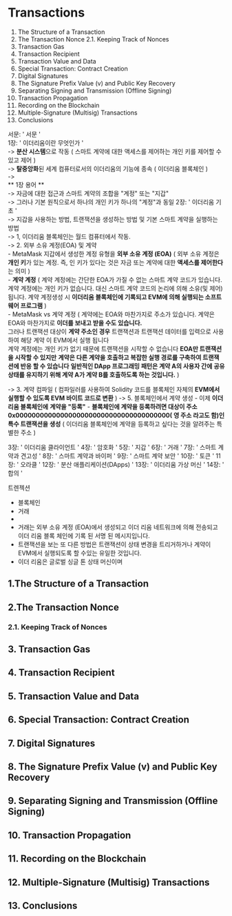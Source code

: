 # Transactions

1. The Structure of a Transaction
2. The Transaction Nonce
  2.1. Keeping Track of Nonces
3. Transaction Gas
4. Transaction Recipient
5. Transaction Value and Data
6. Special Transaction: Contract Creation
7. Digital Signatures
8. The Signature Prefix Value (v) and Public Key Recovery
9. Separating Signing and Transmission (Offline Signing)
10. Transaction Propagation
11. Recording on the Blockchain
12. Multiple-Signature (Multisig) Transactions
13. Conclusions



서문: ' 서문 '  
1장: ' 이더리움이란 무엇인가 '  
  ->  **분산 시스템**으로 작동 (  스마트 계약에 대한 액세스를 제어하는 ​​개인 키를 제어할 수 있고 제어 )  
  ->  **탈중앙화**된 세계 컴퓨터로서의 이더리움의 기능에 종속 ( 이더리움 블록체인 )  
  ->   
  ** 1장 용어 **  
  -> 자금에 대한 접근과 스마트 계약의 조합을 "계정" 또는 "지갑"  
  -> 그러나 기본 원칙으로서 하나의 개인 키가 하나의 "계정"과 동일
2장: ' 이더리움 기초 '  
  -> 지갑을 사용하는 방법, 트랜잭션을 생성하는 방법 및 기본 스마트 계약을 실행하는 방법  
  -> 1, 이더리움 블록체인는 월드 컴퓨터에서 작동.  
  -> 2. 외부 소유 계정(EOA) 및 계약    
      - MetaMask 지갑에서 생성한 계정 유형을 **외부 소유 계정 (EOA)** ( 외부 소유 계정은 **개인 키**가 있는 계정. 즉, 인 키가 있다는 것은 자금 또는 계약에 대한 **액세스를 제어한다**
         는 의미 )   
      - **계약 계정** ( 계약 계정에는 간단한 EOA가 가질 수 없는 스마트 계약 코드가 있습니다. 계약 계정에는 개인 키가 없습니다. 대신 스마트 계약 코드의 논리에 의해 소유(및 제어)됩니다. 계약         계정생성 시 **이더리움 블록체인에 기록되고 EVM에 의해 실행되는 소프트웨어 프로그램** )  
      - MetaMask vs 계약 계정 ( 계약에는 EOA와 마찬가지로 주소가 있습니다. 계약은 EOA와 마찬가지로 **이더를 보내고 받을 수도 있습니다.**  
        그러나 트랜잭션 대상이 **계약 주소인 경우** 트랜잭션과 트랜잭션 데이터를 입력으로 사용하여 해당 계약 이 EVM에서 실행 됩니다  
        계약 계정에는 개인 키가 없기 때문에 트랜잭션을 시작할 수 없습니다
        **EOA만 트랜잭션을 시작할 수 있지만** **계약은 다른 계약을 호출하고 복잡한 실행 경로를 구축하여 트랜잭션에 반응 할 수 있습니다** 
        **일반적인 DApp 프로그래밍 패턴은 계약 A의 사용자 간에 공유 상태를 유지하기 위해 계약 A가 계약 B를 호출하도록 하는 것입니다.**
        ) 
        
  -> 3. 계약 컴파일 ( 컴파일러를 사용하여 Solidity 코드를 블록체인 자체의 **EVM에서 실행할 수 있도록 EVM 바이트 코드로 변환** ) 
  -> 5. 블록체인에서 계약 생성
      - 이제 **이더리움 블록체인에** **계약을 "등록"**
      - **블록체인에 계약을 등록하려면 대상이 주소 0x00000000000000000000000000000000000000( 영 주소 라고도 함)인 특수 트랜잭션을 생성** 
      ( 이더리움 블록체인에 계약을 등록하고 싶다는 것을 알려주는 특별한 주소 ) 
  
3장: ' 이더리움 클라이언트 '
4장: ' 암호화 '
5장: ' 지갑 '
6장: ' 거래 '
7장: ' 스마트 계약과 견고성 '
8장: ' 스마트 계약과 바이퍼 '
9장: ' 스마트 계약 보안 '
10장: ' 토큰 '
11장: ' 오라클 '
12장: ' 분산 애플리케이션(DApps) '
13장: ' 이더리움 가상 머신 '
14장: ' 합의 '

트렌젝션
- 블록체인
- 거래
- 
- 거래는 외부 소유 계정 (EOA)에서 생성되고 이더 리움 네트워크에 의해 전송되고 이더 리움 블록 체인에 기록 된 서명 된 메시지입니다.
-  트랜잭션을 보는 또 다른 방법은 트랜잭션이 상태 변경을 트리거하거나 계약이 EVM에서 실행되도록 할 수있는 유일한 것입니다.
-  이더 리움은 글로벌 싱글 톤 상태 머신이며 

## 1.The Structure of a Transaction

## 2.The Transaction Nonce

### 2.1. Keeping Track of Nonces

## 3. Transaction Gas

## 4. Transaction Recipient

## 5. Transaction Value and Data

## 6. Special Transaction: Contract Creation

## 7. Digital Signatures

## 8. The Signature Prefix Value (v) and Public Key Recovery

## 9. Separating Signing and Transmission (Offline Signing)

## 10. Transaction Propagation

## 11. Recording on the Blockchain

## 12. Multiple-Signature (Multisig) Transactions

## 13. Conclusions
